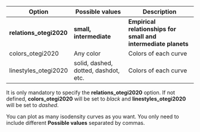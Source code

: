 | Option | Possible values | Description |
| ------------- | ------------- | ------------- |
| **relations_otegi2020** | **small, intermediate** | **Empirical relationships for small and intermediate planets** |
| colors_otegi2020 | Any color | Colors of each curve |
| linestyles_otegi2020 | solid, dashed, dotted, dashdot, etc. | Colors of each curve |

It is only mandatory to specify the **relations_otegi2020** option. If not defined, **colors_otegi2020** will be set to *black* and **linestyles_otegi2020** will be set to *dashed*.


You can plot as many isodensity curves as you want. You only need to include different **Possible values** separated by commas. 
